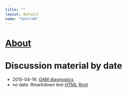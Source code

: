 ```yaml
---
title: ""
layout: default
name: "GentleR"
---
```


# [About](about/about.rmd)

# Discussion material by date


- 2015-04-16: [GAM diagnostics](12-12-2012/gam_fitting_and_diagnostics.pdf)
- no date: Rmarkdown test [HTML](rmdtest/rmdtest.html) [Rmd](rmdtest/rmdtest.Rmd)

